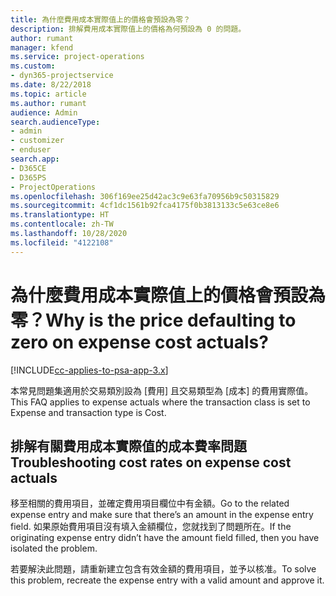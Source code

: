 ```yaml
---
title: 為什麼費用成本實際值上的價格會預設為零？
description: 排解費用成本實際值上的價格為何預設為 0 的問題。
author: rumant
manager: kfend
ms.service: project-operations
ms.custom:
- dyn365-projectservice
ms.date: 8/22/2018
ms.topic: article
ms.author: rumant
audience: Admin
search.audienceType:
- admin
- customizer
- enduser
search.app:
- D365CE
- D365PS
- ProjectOperations
ms.openlocfilehash: 306f169ee25d42ac3c9e63fa70956b9c50315829
ms.sourcegitcommit: 4cf1dc1561b92fca4175f0b3813133c5e63ce8e6
ms.translationtype: HT
ms.contentlocale: zh-TW
ms.lasthandoff: 10/28/2020
ms.locfileid: "4122108"
---
```

# <a name="why-is-the-price-defaulting-to-zero-on-expense-cost-actuals"></a><span data-ttu-id="3a9a9-103">為什麼費用成本實際值上的價格會預設為零？</span><span class="sxs-lookup"><span data-stu-id="3a9a9-103">Why is the price defaulting to zero on expense cost actuals?</span></span>

[!INCLUDE[cc-applies-to-psa-app-3.x](../includes/cc-applies-to-psa-app-3x.md)]

<span data-ttu-id="3a9a9-104">本常見問題集適用於交易類別設為 [費用] 且交易類型為 [成本] 的費用實際值。</span><span class="sxs-lookup"><span data-stu-id="3a9a9-104">This FAQ applies to expense actuals where the transaction class is set to Expense and transaction type is Cost.</span></span>

## <a name="troubleshooting-cost-rates-on-expense-cost-actuals"></a><span data-ttu-id="3a9a9-105">排解有關費用成本實際值的成本費率問題</span><span class="sxs-lookup"><span data-stu-id="3a9a9-105">Troubleshooting cost rates on expense cost actuals</span></span>

<span data-ttu-id="3a9a9-106">移至相關的費用項目，並確定費用項目欄位中有金額。</span><span class="sxs-lookup"><span data-stu-id="3a9a9-106">Go to the related expense entry and make sure that there’s an amount in the expense entry field.</span></span> <span data-ttu-id="3a9a9-107">如果原始費用項目沒有填入金額欄位，您就找到了問題所在。</span><span class="sxs-lookup"><span data-stu-id="3a9a9-107">If the originating expense entry didn’t have the amount field filled, then you have isolated the problem.</span></span>
 
<span data-ttu-id="3a9a9-108">若要解決此問題，請重新建立包含有效金額的費用項目，並予以核准。</span><span class="sxs-lookup"><span data-stu-id="3a9a9-108">To solve this problem, recreate the expense entry with a valid amount and approve it.</span></span>
